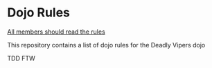 Dojo Rules
==========
[All members should read the rules](https://github.com/deadlyvipers)

This repository contains a list of dojo rules for the Deadly Vipers dojo

TDD FTW
